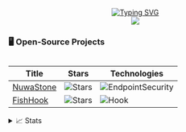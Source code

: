 <p align="center">
<a href="https://github.com/ConradSun">
    <img src="https://readme-typing-svg.demolab.com?font=Georgia&size=18&duration=2000&pause=10&multiline=true&width=500&height=80&lines=Conrad+Sun;Master+%7C+Software+Engineer" alt="Typing SVG" />
</a>
<br/>

<!-- <a href="https://github.com/ConradSun">
    <img src="https://github-readme-stats.vercel.app/api?username=drkostas&show_icons=true&count_private=true&show_icons=true&hide_border=true&hide_title=true&card_width=300px&hide_rank=true&bg_color=00000000&theme=dracula">
</a> -->

<a href="https://github.com/ConradSun">
    <img src="https://github-stats-alpha.vercel.app/api?username=ConradSun&cc=22272e&tc=37BCF6&ic=fff&bc=0000">
</a>

</p>

### 🖥️ Open-Source Projects

<table>

|Title | Stars | Technologies|
|--|--|--|
| [NuwaStone](https://github.com/ConradSun/NuwaStone) | <img alt="Stars" src="https://img.shields.io/github/stars/ConradSun/NuwaStone?style=flat-square&labelColor=black"/> | ![EndpointSecurity](https://img.shields.io/badge/ES-endpoint%20security-lightgrey)|
| [FishHook](https://github.com/ConradSun/FishHook) | <img alt="Stars" src="https://img.shields.io/github/stars/ConradSun/FishHook?style=flat-square&labelColor=black"/> | ![Hook](https://img.shields.io/badge/Hook-mach--o-black)|

</td><td>

</td></tr> </table>

<details>
<summary>📈 Stats</summary>
<br>
My Github Stats

![](http://github-profile-summary-cards.vercel.app/api/cards/profile-details?username=ConradSun&theme=dracula) 
![](http://github-profile-summary-cards.vercel.app/api/cards/repos-per-language?username=ConradSun&theme=dracula) 
![](http://github-profile-summary-cards.vercel.app/api/cards/most-commit-language?username=ConradSun&theme=dracula)

<br>
Currently Coding:

[![spotify-github-profile](https://spotify-github-profile.vercel.app/api/view?uid=11159336621&cover_image=true&theme=novatorem&show_offline=true&bar_color=53b14f&bar_color_cover=false)](https://github.com/ConradSun/NuwaStone)

</details>
